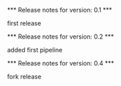 
*** Release notes for version: 0.1 ***

first release

*** Release notes for version: 0.2 ***

added first pipeline


*** Release notes for version: 0.4 ***

fork release